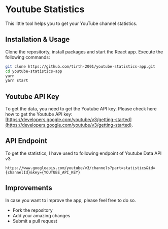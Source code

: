 # Youtube Statistics

This little tool helps you to get your YouTube channel statistics.

## Installation & Usage

Clone the repositorty, install packages and start the React app. Execute the following commands:

```bash
git clone https://github.com/tirth-2001/youtube-statistics-app.git
cd youtube-statistics-app
yarn
yarn start
```

## Youtube API Key

To get the data, you need to get the Youtube API key. Please check here how to get the Youtube API key: [https://developers.google.com/youtube/v3/getting-started](https://developers.google.com/youtube/v3/getting-started).

## API Endpoint

To get the statistics, I have used to following endpoint of Youtube Data API v3

```
https://www.googleapis.com/youtube/v3/channels?part=statistics&id={channelId}&key={YOUTUBE_API_KEY}
```

## Improvements

In case you want to improve the app, please feel free to do so.

- Fork the repository
- Add your amazing changes
- Submit a pull request
